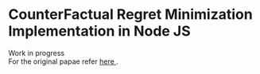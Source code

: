# CounterFactual Regret Minimization Implementation in Node JS

Work in progress
<br>
For the original papae refer <a href="http://modelai.gettysburg.edu/2013/cfr/cfr.pdf">here </a>.